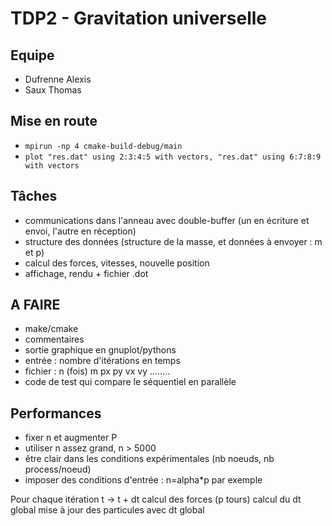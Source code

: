 # TDP2 - Gravitation universelle

## Equipe
- Dufrenne Alexis
- Saux Thomas

## Mise en route
- `mpirun -np 4 cmake-build-debug/main`
- `plot "res.dat" using 2:3:4:5 with vectors, "res.dat" using 6:7:8:9 with vectors`

## Tâches
- communications dans l'anneau avec double-buffer (un en écriture et envoi, l'autre en réception)
- structure des données (structure de la masse, et données à envoyer : m et p)
- calcul des forces, vitesses, nouvelle position
- affichage, rendu + fichier .dot

## A FAIRE
- make/cmake
- commentaires
- sortie graphique en gnuplot/pythons
- entrée : nombre d'itérations en temps
- fichier :
n (fois)
m px py vx vy
........
- code de test qui compare le séquentiel en parallèle

## Performances
- fixer n et augmenter P
- utiliser n assez grand, n > 5000
- être clair dans les conditions expérimentales (nb noeuds, nb process/noeud)
- imposer des conditions d'entrée : n=alpha*p par exemple

Pour chaque itération t -> t + dt
  calcul des forces (p tours)
  calcul du dt global
  mise à jour des particules avec dt global
